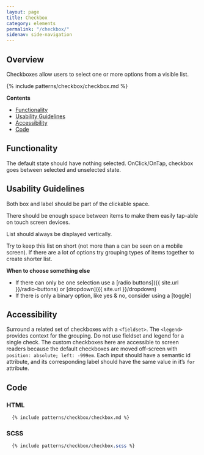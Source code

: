 ```yaml
---
layout: page
title: Checkbox
category: elements
permalink: "/checkbox/"
sidenav: side-navigation
---
```


## Overview
Checkboxes allow users to select one or more options from a visible list.

{% include patterns/checkbox/checkbox.md %}


**Contents**
- [Functionality](#functionality)
- [Usability Guidelines](#usability)
- [Accessibility](#accessibility)
- [Code](#code)

<a name="functionality"></a>
## Functionality
The default state should have nothing selected.
OnClick/OnTap, checkbox goes between selected and unselected state.

<a name="usability"></a>
## Usability Guidelines
Both box and label should be part of the clickable space.

There should be enough space between items to make them easily tap-able on touch screen devices.

List should always be displayed vertically.

Try to keep this list on short (not more than a can be seen on a mobile screen). If there are a lot of options try grouping types of items together to create shorter list.

**When to choose something else**
- If there can only be one selection use a [radio buttons]({{ site.url }}/radio-buttons) or [dropdown]({{ site.url }}/dropdown)
- If there is only a binary option, like yes & no, consider using a [toggle]

<a name="accessibility"></a>
## Accessibility
Surround a related set of checkboxes with a `<fieldset>`. The `<legend>` provides context for the grouping. Do not use fieldset and legend for a single check.
The custom checkboxes here are accessible to screen readers because the default checkboxes are moved off-screen with `position: absolute; left: -999em`.
Each input should have a semantic id attribute, and its corresponding label should have the same value in it’s `for` attribute.


<a name="code"></a>
## Code
### HTML
```html
  {% include patterns/checkbox/checkbox.md %}
```

### SCSS
```scss
  {% include patterns/checkbox/checkbox.scss %}
```
